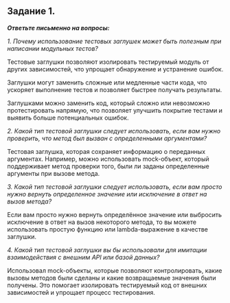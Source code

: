 ## Задание 1. 

___Ответьте письменно на вопросы:___

_1. Почему использование тестовых заглушек может быть полезным при написании модульных тестов?_

Тестовые заглушки позволяют изолировать тестируемый модуль от других зависимостей, что упрощает обнаружение и устранение ошибок.

Заглушки могут заменить сложные или медленные части кода, что ускоряет выполнение тестов и позволяет быстрее получать результаты.

Заглушками можно заменить код, который сложно или невозможно протестировать напрямую, что позволяет улучшить покрытие тестами и выявить больше потенциальных ошибок.

_2. Какой тип тестовой заглушки следует использовать, если вам нужно проверить, что метод был вызван с определенными аргументами?_

Тестовая заглушка, которая сохраняет информацию о переданных аргументах. Например, можно использовать mock-объект, который поддерживает метод проверки того, были ли заданы определенные аргументы при вызове метода.

_3. Какой тип тестовой заглушки следует использовать, если вам просто нужно вернуть определенное значение или исключение в ответ на вызов метода?_

Если вам просто нужно вернуть определённое значение или выбросить исключение в ответ на вызов некоторого метода, то вы можете использовать простую функцию или lambda-выражение в качестве заглушки.

_4. Какой тип тестовой заглушки вы бы использовали для имитации взаимодействия с внешним API или базой данных?_

Использовал mock-объекты, которые позволяют контролировать, какие вызовы методов были сделаны и какие возвращаемые значения были получены. Это помогает изолировать тестируемый код от внешних зависимостей и упрощает процесс тестирования.